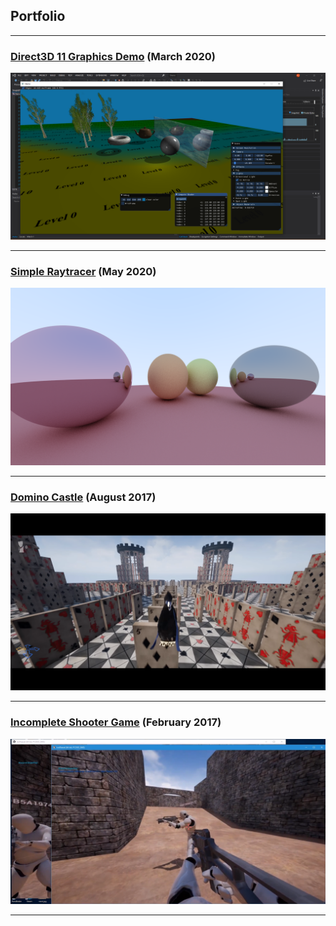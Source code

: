 ## Portfolio
---


### [Direct3D 11 Graphics Demo](\pages\demo_page) (March 2020)

![Demo](\images\demo.png)

---

### [Simple Raytracer](\pages\raytracer_page) (May 2020)

![IceWeasel](\images\rt2.png)

---

### [Domino Castle](\pages\dominocastle_page) (August 2017)

![DominoCastle](\images\dominocastle.png)

---



### [Incomplete Shooter Game](\pages\iceweasel_page) (February 2017)

![IceWeasel](\images\iceweasel.png)

---
